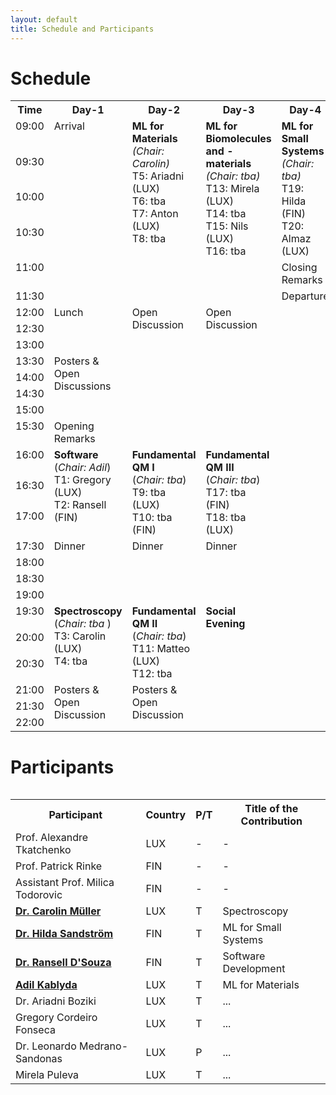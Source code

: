 ```yaml
---
layout: default
title: Schedule and Participants
---
```


# Schedule

<table>
<tr VALIGN=TOP>
  <th> Time </th>
  <th> Day-1 </th>
  <th> Day-2 </th>
  <th> Day-3 </th>
  <th> Day-4 </th>
</tr>
<tr VALIGN=TOP>
  <td width=100> 09:00 </td>
  <td rowspan="6" width=300> Arrival </td>
  <td rowspan="6" width=300 background-color:#053f48> <b>ML for Materials</b> <br> <i>(Chair: Carolin)</i> <br> T5: Ariadni (LUX) <br> T6: tba <br> T7: Anton (LUX) <br> T8: tba </td>
  <td rowspan="6" width=300> <b>ML for Biomolecules and -materials</b> <br> <i>(Chair: tba)</i> <br> T13: Mirela (LUX) <br> T14: tba <br> T15: Nils (LUX) <br> T16: tba </td>
  <td rowspan="4" width=300> <b>ML for Small Systems</b> <br> <i>(Chair: tba)</i> <br> T19: Hilda (FIN) <br> T20: Almaz (LUX) </td>
</tr>
<tr VALIGN=TOP>
  <td> 09:30 </td>
</tr>
<tr VALIGN=TOP>
  <td> 10:00 </td>
</tr>
  
<tr VALIGN=TOP>
  <td> 10:30 </td>
</tr>
  
<tr VALIGN=TOP>
  <td> 11:00 </td>
  <td rowspan="1"> Closing Remarks </td>
</tr>
<tr VALIGN=TOP>
  <td> 11:30 </td>
  <td rowspan="3"> Departure </td>
</tr>
<tr VALIGN=TOP>
  <td> 12:00 </td>
  <td rowspan="3"> Lunch </td>
  <td rowspan="8"> Open Discussion </td>
  <td rowspan="8"> Open Discussion </td>
</tr>
  
<tr VALIGN=TOP>
  <td> 12:30 </td>
</tr>
  
<tr VALIGN=TOP>
  <td> 13:00 </td>
</tr>
  
<tr VALIGN=TOP>
  <td> 13:30 </td>
  <td rowspan="4"> Posters & Open Discussions </td>
</tr>
  
<tr VALIGN=TOP>
  <td> 14:00 </td>
</tr>
  
<tr VALIGN=TOP>
  <td> 14:30 </td>
</tr>
  
<tr VALIGN=TOP>
  <td> 15:00 </td>
</tr>
  
<tr VALIGN=TOP>
  <td> 15:30 </td>
  <td rowspan="1"> Opening Remarks </td>
</tr>
  
<tr VALIGN=TOP>
  <td> 16:00 </td>
  <td rowspan="3"> <b> Software </b> <br> (<i>Chair: Adil</i>) <br> T1: Gregory (LUX) <br> T2: Ransell (FIN) </td>
  <td rowspan="3"> <b> Fundamental QM I </b> <br> (<i>Chair: tba</i>) <br> T9: tba (LUX) <br> T10: tba (FIN) </td>
  <td rowspan="3"> <b> Fundamental QM III </b> <br> (<i>Chair: tba</i>) <br> T17: tba (FIN) <br> T18: tba (LUX) </td>
</tr>
  
<tr VALIGN=TOP>
  <td> 16:30 </td>
</tr>
  
<tr VALIGN=TOP>
  <td> 17:00 </td>
</tr>
  
<tr VALIGN=TOP>
  <td> 17:30 </td>
  <td rowspan="4"> Dinner </td>
  <td rowspan="4"> Dinner </td>
  <td rowspan="4"> Dinner </td>
</tr>
  
<tr VALIGN=TOP>
  <td> 18:00 </td>
</tr>
  
<tr VALIGN=TOP>
  <td> 18:30 </td>
</tr>
  
<tr VALIGN=TOP>
  <td> 19:00 </td>
</tr>
  
<tr VALIGN=TOP>
  <td> 19:30 </td>
  <td rowspan="3"> <b> Spectroscopy </b> <br> (<i>Chair: tba </i>) <br> T3: Carolin (LUX) <br> T4: tba </td>
  <td rowspan="3"> <b> Fundamental QM II </b> <br> (<i>Chair: tba</i>) <br> T11: Matteo (LUX) <br> T12: tba </td>
  <td rowspan="6"> <b> Social Evening </b> </td>
</tr>
  
<tr VALIGN=TOP>
  <td> 20:00 </td>
</tr>
  
<tr VALIGN=TOP>
  <td> 20:30 </td>
</tr>
  
<tr VALIGN=TOP>
  <td> 21:00 </td>  
  <td rowspan="3"> Posters & Open Discussion </td>
  <td rowspan="3"> Posters & Open Discussion </td>
</tr>
  
<tr VALIGN=TOP>
  <td> 21:30 </td>
</tr>
  
<tr VALIGN=TOP>
  <td> 22:00 </td>
</tr>
<table>


# Participants

<table>
<tr>
  <th> Participant </th>
  <th> Country </th>
  <th> P/T </th>
  <th> Title of the Contribution </th>
</tr>
<tr>
  <td> Prof. Alexandre Tkatchenko </td>
  <td> LUX </td>
  <td> - </td>
  <td> - </td>
</tr>
<tr>
  <td> Prof. Patrick Rinke </td>
  <td> FIN </td>
  <td> - </td>
  <td> - </td>
</tr>
<tr>
  <td> Assistant Prof. Milica Todorovic </td>
  <td> FIN </td>
  <td> - </td>
  <td> - </td>
</tr>
<tr>
  <td> <b><a href='https://estml.github.io/contact/'>Dr. Carolin Müller</a></b> </td>
  <td> LUX </td>
  <td> T </td>
  <td> Spectroscopy </td>
</tr>
<tr>
  <td> <b><a href='https://estml.github.io/contact/'>Dr. Hilda Sandström</a></b> </td>
  <td> FIN </td>
  <td> T </td>
  <td> ML for Small Systems </td>
</tr>
<tr>
  <td> <b><a href='https://estml.github.io/contact/'>Dr. Ransell D'Souza</a></b> </td>
  <td> FIN </td>
  <td> T </td>
  <td> Software Development </td>
</tr>
<tr>
  <td> <b><a href='https://estml.github.io/contact/'>Adil Kablyda</a></b> </td>
  <td> LUX </td>
  <td> T </td>
  <td> ML for Materials </td>
</tr>
<tr>
  <td> Dr. Ariadni Boziki </td>
  <td> LUX </td>
  <td> T </td>
  <td> ... </td>
</tr>
<tr>
  <td> Gregory Cordeiro Fonseca </td>
  <td> LUX </td>
  <td> T </td>
  <td> ... </td>
</tr>
<tr>
  <td> Dr. Leonardo Medrano-Sandonas </td>
  <td> LUX </td>
  <td> P </td>
  <td> ... </td>
</tr>
<tr>
  <td> Mirela Puleva </td>
  <td> LUX </td>
  <td> T </td>
  <td> ... </td>
</tr>
</table>
